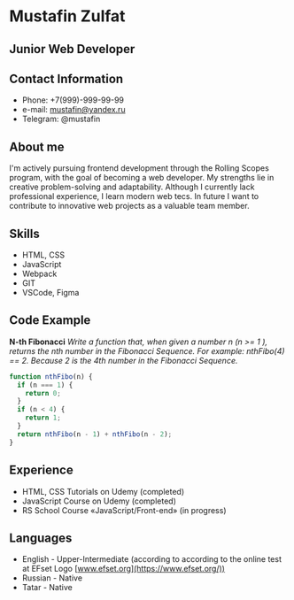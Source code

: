 # Mustafin Zulfat

## Junior Web Developer


## Contact Information
* Phone: +7(999)-999-99-99
* e-mail: mustafin@yandex.ru
* Telegram: @mustafin

## About me
I'm actively pursuing frontend development through the Rolling Scopes program, with the goal of becoming a web developer. My strengths lie in creative problem-solving and adaptability. Although I currently lack professional experience, I learn modern web tecs. In future I want to contribute to innovative web projects as a valuable team member.

## Skills
* HTML, CSS
* JavaScript
* Webpack
* GIT
* VSCode, Figma

## Code Example
**N-th Fibonacci**
_Write a function that, when given a number n (n >= 1 ), returns the nth number in the Fibonacci Sequence. For example: nthFibo(4) == 2. Because 2 is the 4th number in the Fibonacci Sequence._
```javascript
function nthFibo(n) {
  if (n === 1) {
    return 0;
  }
  if (n < 4) {
    return 1;
  }
  return nthFibo(n - 1) + nthFibo(n - 2);
}
```

## Experience
* HTML, CSS Tutorials on Udemy (completed)
* JavaScript Course on Udemy (completed)
* RS School Course «JavaScript/Front-end» (in progress)

## Languages
* English - Upper-Intermediate (according to according to the online test at EFset Logo [www.efset.org](https://www.efset.org/))
* Russian - Native
* Tatar - Native